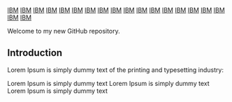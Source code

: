 
[IBM](https://docs.github.com/) 
[IBM](https://docs.github.com/) 
[IBM](https://docs.github.com/) 
[IBM](https://docs.github.com/) 
[IBM](https://docs.github.com/) 
[IBM](https://docs.github.com/) 
[IBM](https://docs.github.com/) 
[IBM](https://docs.github.com/) 
[IBM](https://docs.github.com/) 
[IBM](https://docs.github.com/) 
[IBM](https://docs.github.com/) 
[IBM](https://docs.github.com/) 
[IBM](https://docs.github.com/) 
[IBM](https://docs.github.com/) 
[IBM](https://docs.github.com/) 
[IBM](https://docs.github.com/) 
[IBM](https://docs.github.com/) 
[IBM](https://docs.github.com/) 
[IBM](https://docs.github.com/) 

Welcome to my new GitHub repository.

## Introduction

Lorem Ipsum is simply dummy text of the printing and typesetting industry:

Lorem Ipsum is simply dummy text
Lorem Ipsum is simply dummy text
Lorem Ipsum is simply dummy text
